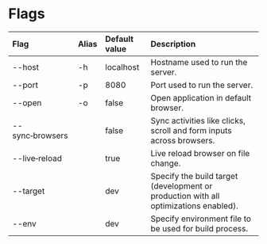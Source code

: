 # Flags

| Flag            | Alias | Default value | Description                                                                          |
|:----------------|:------|:--------------|:-------------------------------------------------------------------------------------|
| --host          | -h    | localhost     | Hostname used to run the server.                                                     |
| --port          | -p    | 8080          | Port used to run the server.                                                         |
| --open          | -o    | false         | Open application in default browser.                                                 |
| --sync‑browsers |       | false         | Sync activities like clicks, scroll and form inputs across browsers.                 |
| --live‑reload   |       | true          | Live reload browser on file change.                                                  |
| --target        |       | dev           | Specify the build target (development or production with all optimizations enabled). |
| --env           |       | dev           | Specify environment file to be used for build process.                               |
